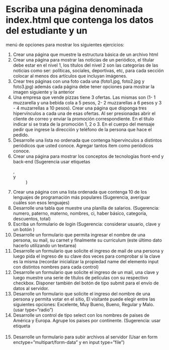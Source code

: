 # Escriba una página denominada index.html que contenga los datos del estudiante y un
menú de opciones para mostrar los siguientes ejercicios:
1. Crear una página que muestre la estructura básica de un archivo html
2. Crear una página para mostrar las noticias de un periódico, el titular debe estar en
el nivel 1, los títulos del nivel 2 son las categorías de las noticias como ser: políticas,
sociales, deportivas, etc, para cada sección colocar al menos dos artículos que
incluyan imágenes.
3. Crear tres páginas con una foto cada una (foto1.jpg, foto2.jpg y foto3.jpg) además
cada página debe tener opciones para mostrar la imagen siguiente y la anterior
4. Una empresa que vende pizzas tiene 3 ofertas. Las mismas son (1- 1 muzzarella y
una bebida cola a 5 pesos, 2- 2 muzzarellas a 6 pesos y 3 - 4 muzarrellas a 10
pesos). Crear una página que disponga tres hipervínculos a cada una de esas
ofertas. Al ser presionadas abrir el cliente de correo y enviar la promoción
correspondiente. En el título indicar si se trata de la promoción 1, 2 o 3. En el cuerpo
del mensaje pedir que ingrese la dirección y teléfono de la persona que hace el
pedido.
5. Desarrolle una lista no ordenada que contenga hipervínculos a distintos periódicos
que usted conoce. Agregar tantos ítem como periódicos conoce.
6. Crear una página para mostrar los conceptos de tecnologías front-end y back-end
(Sugerencia usar etiquetas <dl>, <dt> y <dd>)
7. Crear una página con una lista ordenada que contenga 10 de los lenguajes de
programación más populares (Sugerencia, averiguar cuáles son esos lenguajes)
8. Desarrolle una tabla que muestre una planilla de salarios. (Sugerencia: numero,
paterno, materno, nombres, ci, haber básico, categoría, descuentos, total)
9. Escriba un formulario de login (Sugerencia: considerar usuario, clave y un botón )
10. Desarrolle un formulario que permita ingresar el nombre de una persona, su mail,
su carnet y finalmente su curriculum (este último dato hacerlo utilizando un textarea)
11. Desarrolle un formulario que solicite el ingreso de mail de una persona y luego pida
el ingreso de su clave dos veces para comprobar si la clave es la misma (recordar
inicializar la propiedad name del elemento input con distintos nombres para cada
control)
12. Desarrolle un formulario que solicite el ingreso de un mail, una clave y luego
muestre una serie de títulos de películas con su respectivo checkbox. Disponer
también del botón de tipo submit para el envío de datos al servidor.
13. Desarrolle un formulario que solicite el ingreso del nombre de una persona y permita
votar en el sitio, El visitante puede elegir entre las siguientes opciones: Excelente,
Muy Bueno, Bueno, Regular y Malo. (usar type=”radio”)
14. Desarrolle un control de tipo select con los nombres de paises de América y Europa.
Agrupe los paises por continente. (Sugerencia: usar etiqueta <optgroup>)
15. Desarrolle un formulario para subir archivos al servidor (Usar en form
enctype=”multipart/form-data” y en input type=”file”)